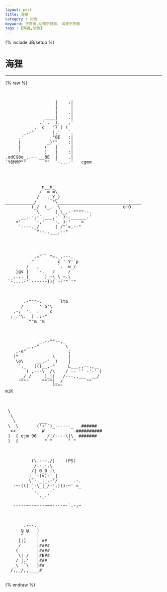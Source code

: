 ```yaml
---
layout: post
title: 海狸
category : 动物
keyword: 字符画,动物字符画, 海狸字符画
tags : [海狸,动物]
---
```

{% include JB/setup %}
# 海狸
---
{% raw %}
<pre>


                   |    :|
                   |     |
                   |    .|
               ____|    .|
             .&#039; .  ).   ,&#039;
           .&#039; c   &#039;7 ) (
       _.-&quot;       |.&#039;   `.
     .&#039;           &quot;8E   :|
     |          _}&quot;&quot;    :|
     |         (   |     |
    .&#039;         )   |    :|
.odCG8o_.---.__8E  |    .|    
`Y8MMP&quot;&quot;       &quot;&quot;  `-...-&#039;   cgmm



 
              n__n_
             /  = =\
            /   ._Y_)
___________/      &quot;\________________________________
          (_/  (_,  \                        o!O   
            \      ( \_,--&quot;&quot;&quot;&quot;--.
      __..-,-`.___,-` )-.______.&#039; 
    &lt;&#039;     `-,&#039;   `-, )-&#039;    &gt;
     `----._/      ( /&quot;`&gt;.--&quot;
            &quot;--..___,--&quot;



             ___
           .=&quot;   &quot;=._.---.
         .&quot;         c &#039; Y&#039;`p
        /   ,       `.  w_/
    jgs |   &#039;-.   /     /
  _,..._|      )_-\ \_=.\
 `-....-&#039;`------)))`=-&#039;&quot;`&#039;&quot;



       .-&quot;&quot;&quot;-.__     ltb
      /      &#039; o&#039;\
   ,-;  &#039;.  :   _c
  :_.&quot;\._ ) ::-&quot;
         &quot;&quot;m &quot;m



             _,--&quot;&quot;--,_
        _,,-&quot;          \
    ,-e&quot;                ;
   (*             \     |
    \o\     __,-&quot;  )    |
     `,_   (((__,-&quot;     L___,,--,,__
        ) ,---\  /\    / -- &#039;&#039; -&#039;-&#039; )
      _/ /     )_||   /---,,___  __/
     &quot;&quot;&quot;&quot;     &quot;&quot;&quot;&quot;|_ /         &quot;&quot;
                  &quot;&quot;&quot;&quot;
miK



 \
  \
   \         ___
 \  \       (&#039;+&#039;`)_------_   ######
  &gt;&lt;          W           -##########
 }  { ejm 96    /|/----\|\  #######
 }  {          &quot; &quot;      &quot; &quot;



          (\.---./)    (PS)
           /.-.-.\
          /| 0_0 |\
         |_`-(v)-&#039;_|
         \`-._._.-&#039;/      .-.
   -~-(((.`-\_|_/-&#039;.)))-~&#039; &lt;_
          `.     .&#039;
            `._.&#039;

   -----~--~---~~~----~-`.-;~



       .---.
      @ @   )
      ^     |
     [|]    | ##
     /      |####
    (       |####
     \| /   |#BP#
    / |.&#039;   |###
   _\ ``\   )##
  /,,_/,,____#     
 </pre>
{% endraw %}
